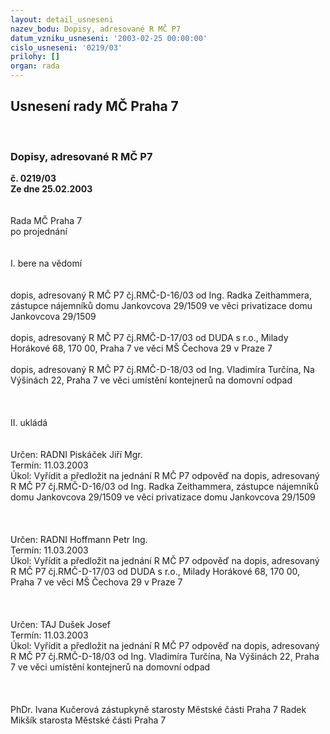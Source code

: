 ```yaml
---
layout: detail_usneseni
nazev_bodu: Dopisy, adresované R MČ P7
datum_vzniku_usneseni: '2003-02-25 00:00:00'
cislo_usneseni: '0219/03'
prilohy: []
organ: rada
---
```

<div id="ucUsn_pList" class="usn">
	<span><h2>Usnesení rady MČ Praha 7 </h2>
<br></span><div class="standBody">
<span><h3>Dopisy, adresované R MČ P7</h3></span><div class="center">
		<strong>č. 0219/03</strong><br>
	</div>
<div class="center">
		<strong>Ze dne 25.02.2003</strong><br><br>
	</div>
<br>Rada MČ Praha 7<br>po projednání<br><br><br>I.	bere na vědomí<br><br> <br>dopis, adresovaný R MČ P7  čj.RMČ-D-16/03 od Ing. Radka Zeithammera, zástupce nájemníků domu Jankovcova 29/1509 ve věci privatizace domu Jankovcova 29/1509<br><br>dopis, adresovaný R MČ P7 čj.RMČ-D-17/03 od DUDA s r.o., Milady Horákové 68, 170 00, Praha 7 ve věci MŠ Čechova 29 v Praze 7<br><br>dopis, adresovaný R MČ P7 čj.RMČ-D-18/03 od Ing. Vladimíra Turčína, Na Výšinách 22, Praha 7 ve věci umístění kontejnerů na domovní odpad   <br><br><br><br>II.	ukládá <br><br> <br>Určen:	RADNI Piskáček Jiří Mgr.<br>Termín: 11.03.2003<br>Úkol:	Vyřídit a předložit na jednání R MČ P7 odpověď na dopis, adresovaný R MČ P7  čj.RMČ-D-16/03 od Ing. Radka Zeithammera, zástupce nájemníků domu Jankovcova 29/1509 ve věci privatizace domu Jankovcova 29/1509<br> <br><br> <br>Určen:	RADNI Hoffmann Petr Ing.<br>Termín: 11.03.2003<br>Úkol:	Vyřídit a předložit na jednání R MČ P7 odpověď na dopis, adresovaný R MČ P7 čj.RMČ-D-17/03 od DUDA s r.o., Milady Horákové 68, 170 00, Praha 7 ve věci MŠ Čechova 29 v Praze 7<br> <br><br> <br>Určen:	TAJ Dušek Josef<br>Termín: 11.03.2003<br>Úkol:	Vyřídit a předložit na jednání R MČ P7 odpověď na dopis, adresovaný R MČ P7 čj.RMČ-D-18/03 od Ing. Vladimíra Turčína, Na Výšinách 22, Praha 7 ve věci umístění kontejnerů na domovní odpad   <br> <br> <br>	<br>PhDr. Ivana Kučerová zástupkyně starosty Městské části Praha 7	 Radek Mikšík starosta Městské části Praha 7<br>	<br><br>
</div>
</div>